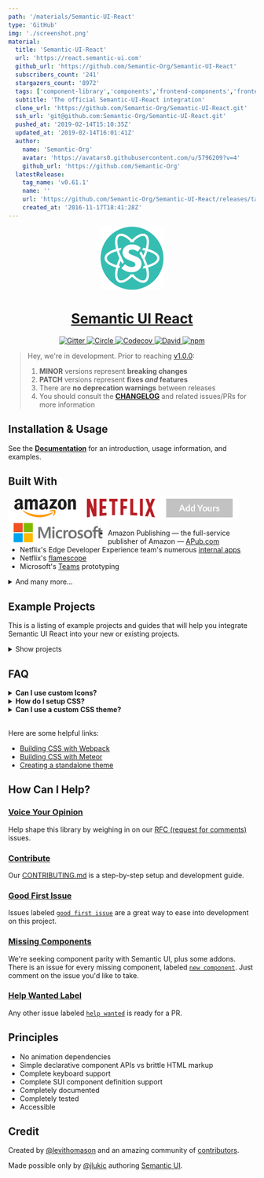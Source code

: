 ```yaml
---
path: '/materials/Semantic-UI-React'
type: 'GitHub'
img: './screenshot.png'
material:
  title: 'Semantic-UI-React'
  url: 'https://react.semantic-ui.com'
  github_url: 'https://github.com/Semantic-Org/Semantic-UI-React'
  subscribers_count: '241'
  stargazers_count: '8972'
  tags: ['component-library','components','frontend-components','frontend-framework','javascript-libraries','javascript-library','js-library','react','react-components','react-library','semantic-ui']
  subtitle: 'The official Semantic-UI-React integration'
  clone_url: 'https://github.com/Semantic-Org/Semantic-UI-React.git'
  ssh_url: 'git@github.com:Semantic-Org/Semantic-UI-React.git'
  pushed_at: '2019-02-14T15:10:35Z'
  updated_at: '2019-02-14T16:01:41Z'
  author:
    name: 'Semantic-Org'
    avatar: 'https://avatars0.githubusercontent.com/u/5796209?v=4'
    github_url: 'https://github.com/Semantic-Org'
  latestRelease:
    tag_name: 'v0.61.1'
    name: ''
    url: 'https://github.com/Semantic-Org/Semantic-UI-React/releases/tag/v0.61.1'
    created_at: '2016-11-17T18:41:28Z'
---
```

<!-- Logo -->
<p align='center'>
  <a href='https://react.semantic-ui.com'>
    <img height='128' width='128' src='https://github.com/Semantic-Org/Semantic-UI-React/raw/master/docs/public/logo.png'>
  </a>
</p>

<!-- Name -->
<h1 align='center'>
  <a href='https://react.semantic-ui.com/'>Semantic UI React</a>
</h1>

<!-- Badges -->
<p align='center'>
  <a href='https://gitter.im/Semantic-Org/Semantic-UI-React'>
    <img alt='Gitter' src='https://img.shields.io/badge/gitter-join_chat-1dce73.svg?logo=data%3Aimage%2Fsvg%2Bxml%3Bbase64%2CPD94bWwgdmVyc2lvbj0iMS4wIiBlbmNvZGluZz0iVVRGLTgiPz4NCjxzdmcgeG1sbnM9Imh0dHA6Ly93d3cudzMub3JnLzIwMDAvc3ZnIj48cmVjdCB4PSIwIiB5PSI1IiBmaWxsPSIjZmZmIiB3aWR0aD0iMSIgaGVpZ2h0PSI1Ii8%2BPHJlY3QgeD0iMiIgeT0iNiIgZmlsbD0iI2ZmZiIgd2lkdGg9IjEiIGhlaWdodD0iNyIvPjxyZWN0IHg9IjQiIHk9IjYiIGZpbGw9IiNmZmYiIHdpZHRoPSIxIiBoZWlnaHQ9IjciLz48cmVjdCB4PSI2IiB5PSI2IiBmaWxsPSIjZmZmIiB3aWR0aD0iMSIgaGVpZ2h0PSI0Ii8%2BPC9zdmc%2B&logoWidth=8&style=flat-square&maxAge=2592000' />
  </a>
  <a href='https://circleci.com/gh/Semantic-Org/Semantic-UI-React/tree/master'>
    <img alt='Circle' src='https://img.shields.io/circleci/project/github/Semantic-Org/Semantic-UI-React/master.svg?style=flat-square' />
  </a>
  <a href='https://codecov.io/gh/Semantic-Org/Semantic-UI-React'>
    <img alt='Codecov' src='https://img.shields.io/codecov/c/github/Semantic-Org/Semantic-UI-React/master.svg?style=flat-square' />
  </a>
  <a href='https://david-dm.org/Semantic-Org/Semantic-UI-React'>
    <img alt='David' src='https://img.shields.io/david/Semantic-Org/Semantic-UI-React.svg?style=flat-square' />
  </a>
  <a href='https://www.npmjs.com/package/semantic-ui-react'>
    <img alt='npm' src='https://img.shields.io/npm/v/semantic-ui-react.svg?style=flat-square' />
  </a>
</p>

>Hey, we're in development. Prior to reaching [v1.0.0][6]:
>
>1. **MINOR** versions represent **breaking changes**
>1. **PATCH** versions represent **fixes _and_ features**
>1. There are **no deprecation warnings** between releases
>1. You should consult the [**CHANGELOG**][18] and related issues/PRs for more information

## Installation & Usage

See the [**Documentation**][2] for an introduction, usage information, and examples.

## Built With

<img align='left' height='50' src='https://github.com/Semantic-Org/Semantic-UI-React/raw/master/docs/public/amazon-logo.png' />
<img align='left' height='50' src='https://github.com/Semantic-Org/Semantic-UI-React/raw/master/docs/public/netflix-logo.png' />
<img align='left' height='50' src='https://github.com/Semantic-Org/Semantic-UI-React/raw/master/docs/public/microsoft-logo.png' />
<a href='https://github.com/Semantic-Org/Semantic-UI-React/edit/master/README.md'>
  <img height='50' src='https://github.com/Semantic-Org/Semantic-UI-React/raw/master/docs/public/add-yours.png' />
</a>

- Amazon Publishing — the full-service publisher of Amazon — [APub.com](https://amazonpublishing.amazon.com)
- Netflix's Edge Developer Experience team's numerous [internal apps](https://github.com/Semantic-Org/Semantic-UI-React/issues/1604)
- Netflix's [flamescope][31]
- Microsoft's [Teams](https://products.office.com/en-US/microsoft-teams/group-chat-software) prototyping

<details>
  <summary>And many more...</summary>
  <ul>
    <li><a href='https://gitconnected.com'>https://gitconnected.com</a></li>
    <li><a href='http://stoplight.io'>http://stoplight.io</a></li>
    <li><a href='https://roadmap.space'>https://roadmap.space</a></li>
    <li><a href='https://edabit.com'>https://edabit.com</a></li>
    <li><a href='https://blackship.com'>https://blackship.com</a></li>
    <li><a href='http://www.brewhousesolutions.com'>http://www.brewhousesolutions.com</a></li>
    <li><a href='https://www.seeuletter.com'>https://www.seeuletter.com</a></li>
    <li><a href='https://www.stackforge.co'>https://www.stackforge.co</a></li>
    <li><a href='https://sublimefund.org'>https://sublimefund.org</a></li>
    <li><a href='https://thefaithcircle.com'>https://thefaithcircle.com</a></li>
    <li><a href='https://appfollow.io'>https://appfollow.io</a></li>
    <li><a href='http://according.to.localsourc.es'>http://according.to.localsourc.es</a></li>
    <li><a href='http://www.aircip.ir'>http://www.aircip.ir</a></li>
    <li><a href='https://www.bailfacile.fr'>https://www.bailfacile.fr</a></li>
    <li><a href='http://platform.nazarbazaar.ir'>http://platform.nazarbazaar.ir</a></li>
    <li><a href='https://build.games'>https://build.games</a></li>
    <li><a href='https://platform.forecastcycles.com'>https://platform.forecastcycles.com</a></li>
    <li><a href='https://www.findlectures.com'>https://www.findlectures.com</a></li>
    <li><a href='https://github.com/ayastreb/bandwidth-hero'>https://github.com/ayastreb/bandwidth-hero</a></li>
    <li><a href='https://re.yomeshgupta.com'>https://re.yomeshgupta.com</a></li>
    <li><a href='https://moneytracker.cc'>https://moneytracker.cc</a></li>
    <li><a href='https://tax.cryptact.com'>https://tax.cryptact.com</a></li>
    <li><a href='https://www.hurriyetoto.com'>https://www.hurriyetoto.com</a></li>
    <li><a href='https://173app.com'>https://173app.com</a></li>
    <li><a href='https://disten.se'>https://disten.se</a></li>
    <li><a href='https://github.com/Semantic-Org/Semantic-UI-React/edit/master/README.md'>add your site here</a></li>
  </ul>
</details>

## Example Projects

This is a listing of example projects and guides that will help you integrate Semantic UI React into your new or existing projects.

<details>
  <summary>Show projects</summary>

  ### [webpack][28]
  See our webpack 3 example project [here][28] (includes theming).
   
  ### [SUIcrux][102]
  Advanced universal starter with Semantic-UI-React. React/Redux/Lazy-loading/SSR/PWA.
  
  ### [semantic-ui-react-todos][100]
  Semantic UI React implementation of [react-redux Todo List][101].
</details>

## FAQ

<details>
  <summary><b>Can I use custom Icons?</b></summary>
  Yes.  Just use <code>&lt;Icon className='my-icon' /&gt;</code> instead of `&lt;Icon name='my-icon' /&gt;`.  See https://github.com/Semantic-Org/Semantic-UI-React/issues/931#issuecomment-263643210 for detailed info and examples.
</details>

<details>
  <summary><b>How do I setup CSS?</b></summary>

  There are several options.  Refer to our doc on [CSS Usage][23].
</details>

<details>
  <summary><b>Can I use a custom CSS theme?</b></summary>
  Yes.  Semantic UI React includes components that render valid Semantic UI HTML, no CSS is included.  This allows you to load any Semantic UI CSS theme on top of your Semantic UI React app.
</details>

<br />

Here are some helpful links:

- [Building CSS with Webpack][24]
- [Building CSS with Meteor][30]
- [Creating a standalone theme][25]

## How Can I Help?

### [Voice Your Opinion][19]

Help shape this library by weighing in on our [RFC (request for comments)][19] issues. 

### [Contribute][1]

Our [CONTRIBUTING.md][1] is a step-by-step setup and development guide.

### [Good First Issue][21]

Issues labeled [`good first issue`][21] are a great way to ease into development on this project. 

### [Missing Components][17]

We're seeking component parity with Semantic UI, plus some addons.  There is an issue for every missing component, labeled [`new component`][17].  Just comment on the issue you'd like to take.

### [Help Wanted Label][4]

Any other issue labeled [`help wanted`][4] is ready for a PR.

## Principles

- No animation dependencies
- Simple declarative component APIs vs brittle HTML markup
- Complete keyboard support
- Complete SUI component definition support
- Completely documented
- Completely tested
- Accessible

## Credit

Created by [@levithomason][26] and an amazing community of [contributors][20].

Made possible only by [@jlukic][32] authoring [Semantic UI][5].

[1]: https://github.com/Semantic-Org/Semantic-UI-React/blob/master/.github/CONTRIBUTING.md
[2]: https://react.semantic-ui.com/
[3]: https://facebook.github.io/react/
[4]: https://github.com/Semantic-Org/Semantic-UI-React/labels/help%20wanted
[5]: https://semantic-ui.com/
[6]: https://github.com/Semantic-Org/Semantic-UI-React/milestone/1
[7]: https://github.com/webpack/webpack-dev-server/
[8]: https://github.com/Semantic-Org/Semantic-UI-React/issues/243
[9]: https://github.com/TechnologyAdvice
[10]: https://en.wikipedia.org/wiki/Eating_your_own_dog_food
[11]: https://github.com/Semantic-Org/Semantic-UI-React/issues/247
[12]: https://github.com/Semantic-Org/Semantic-UI-React/issues/243
[13]: https://webpack.github.io
[14]: https://github.com/Semantic-Org/Semantic-UI-React/issues
[15]: https://github.com/skywinder/github-changelog-generator
[17]: https://github.com/Semantic-Org/Semantic-UI-React/issues?q=is%3Aissue+is%3Aopen+label%3A%22new+component%22
[18]: https://github.com/Semantic-Org/Semantic-UI-React/blob/master/CHANGELOG.md
[19]: https://github.com/Semantic-Org/Semantic-UI-React/issues?q=is%3Aopen+RFC+label%3ARFC
[20]: https://github.com/Semantic-Org/Semantic-UI-React/graphs/contributors
[21]: https://github.com/Semantic-Org/Semantic-UI-React/labels/good%20first%20issue
[22]: https://github.com/Semantic-Org/Semantic-UI-React/edit/master/README.md
[23]: https://react.semantic-ui.com/usage#css
[24]: https://medium.com/webmonkeys/webpack-2-semantic-ui-theming-a216ddf60daf
[25]: http://learnsemantic.com/themes/creating.html
[26]: https://github.com/levithomason
[27]: https://github.com/layershifter
[28]: https://github.com/Semantic-Org/Semantic-UI-React/tree/master/examples
[30]: https://github.com/Semantic-Org/Semantic-UI-Meteor
[31]: https://github.com/Netflix/flamescope
[32]: https://github.com/jlukic

<!-- Examples -->
[100]: https://github.com/wyc/semantic-ui-react-todos
[101]: https://github.com/reactjs/redux/tree/master/examples/todos
[102]: https://github.com/Metnew/react-semantic.ui-starter
